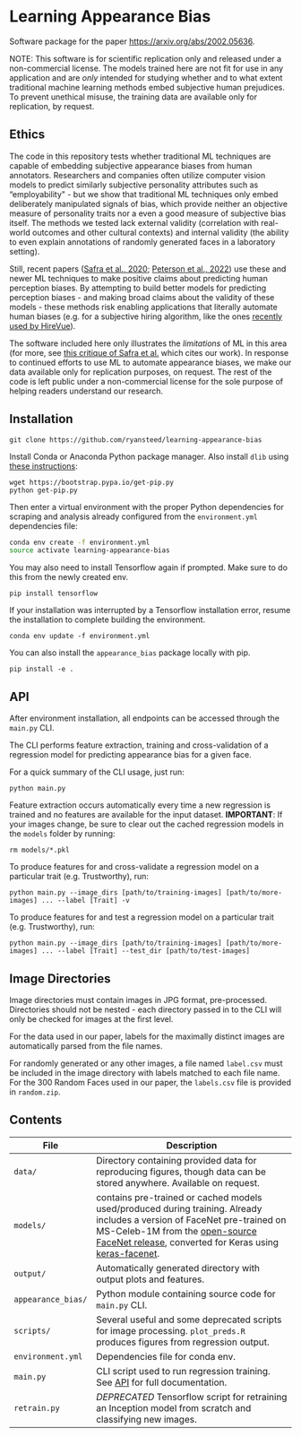 # Learning Appearance Bias

Software package for the paper https://arxiv.org/abs/2002.05636.

NOTE: This software is for scientific replication only and released under a non-commercial license. The models trained here are not fit for use in any application and are *only* intended for studying whether and to what extent traditional machine learning methods embed subjective human prejudices. To prevent unethical misuse, the training data are available only for replication, by request.

## Ethics
The code in this repository tests whether traditional ML techniques are capable of embedding subjective appearance biases from human annotators. Researchers and companies often utilize computer vision models to predict similarly subjective personality attributes such as “employability" - but we show that traditional ML techniques only embed deliberately manipulated signals of bias, which provide neither an objective measure of personality traits nor a even a good measure of subjective bias itself. The methods we tested lack external validity (correlation with real-world outcomes and other cultural contexts) and internal validity (the ability to even explain annotations of randomly generated faces in a laboratory setting).

Still, recent papers ([Safra et al., 2020](https://www.nature.com/articles/s41467-020-18566-7); [Peterson et al., 2022](https://www.pnas.org/doi/10.1073/pnas.2115228119)) use these and newer ML techniques to make positive claims about predicting human perception biases. By attempting to build better models for predicting perception biases - and making broad claims about the validity of these models - these methods risk enabling applications that literally automate human biases (e.g. for a subjective hiring algorithm, like the ones [recently used by HireVue](https://www.washingtonpost.com/technology/2019/10/22/ai-hiring-face-scanning-algorithm-increasingly-decides-whether-you-deserve-job/)).

The software included here only illustrates the *limitations* of ML in this area (for more, see [this critique of Safra et al.](https://arxiv.org/abs/2202.08674) which cites our work). In response to continued efforts to use ML to automate appearance biases, we make our data available only for replication purposes, on request. The rest of the code is left public under a non-commercial license for the sole purpose of helping readers understand our research.

## Installation
`git clone https://github.com/ryansteed/learning-appearance-bias`

Install Conda or Anaconda Python package manager. Also install `dlib` using [these instructions](https://github.com/ageitgey/face_recognition/issues/120):
```
wget https://bootstrap.pypa.io/get-pip.py
python get-pip.py
```

Then enter a virtual environment with the proper Python dependencies for scraping and analysis already configured from the `environment.yml` dependencies file:
```bash
conda env create -f environment.yml
source activate learning-appearance-bias
```

You may also need to install Tensorflow again if prompted. Make sure to do this from the newly created env.

`pip install tensorflow`

If your installation was interrupted by a Tensorflow installation error, resume the installation to complete building the environment.

`conda env update -f environment.yml`

You can also install the `appearance_bias` package locally with pip.

`pip install -e .`

## API

After environment installation, all endpoints can be accessed through the `main.py` CLI.

The CLI performs feature extraction, training and cross-validation of a regression model for predicting appearance bias for a given face.

For a quick summary of the CLI usage, just run:

`python main.py`

Feature extraction occurs automatically every time a new regression is trained and no features are available for the input dataset. 
**IMPORTANT**: If your images change, be sure to clear out the cached regression models in the `models` folder by running:

`rm models/*.pkl`

To produce features for and cross-validate a regression model on a particular trait (e.g. Trustworthy), run:
```
python main.py --image_dirs [path/to/training-images] [path/to/more-images] ... --label [Trait] -v
```

To produce features for and test a regression model on a particular trait (e.g. Trustworthy), run:
```
python main.py --image_dirs [path/to/training-images] [path/to/more-images] ... --label [Trait] --test_dir [path/to/test-images]
```

## Image Directories
Image directories must contain images in JPG format, pre-processed. Directories should not be nested - each directory 
passed in to the CLI will only be checked for images at the first level.

For the data used in our paper, labels for the maximally distinct images are automatically parsed from the file names.

For randomly generated or any other images, a file named `label.csv` must be included in the image directory with labels 
matched to each file name. 
For the 300 Random Faces used in our paper, the `labels.csv` file is provided in `random.zip`.

## Contents

|File|Description|
|---|---|
|`data/`| Directory containing provided data for reproducing figures, though data can be stored anywhere. Available on request.|
|`models/`| contains pre-trained or cached models used/produced during training. Already includes a version of FaceNet pre-trained on MS-Celeb-1M from the [open-source FaceNet release](https://github.com/davidsandberg/facenet), converted for Keras using [keras-facenet](https://github.com/nyoki-mtl/keras-facenet).|
|`output/`| Automatically generated directory with output plots and features.|
|`appearance_bias/`| Python module containing source code for `main.py` CLI.|
|`scripts/`| Several useful and some deprecated scripts for image processing. `plot_preds.R` produces figures from regression output.|
|`environment.yml`|Dependencies file for conda env.|
|`main.py`| CLI script used to run regression training. See [API](#api) for full documentation.|
|`retrain.py`| *DEPRECATED* Tensorflow script for retraining an Inception model from scratch and classifying new images.|

